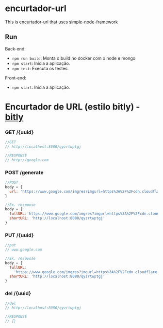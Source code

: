 # encurtador-url

This is encurtador-url that uses [simple-node-framework](https://github.com/diogolmenezes/simple-node-framework)

## Run

Back-end:

- `npm run build`: Monta o build no docker com o node e mongo
- `npm start`: Inicia a aplicação.
- `npm test`: Executa os testes.

Front-end:

- `npm start`: Inicia a aplicação.

# Encurtador de URL (estilo bitly) - [bitly](https://bitly.com/)

### GET /{uuid}

```js
//GET
// http://localhost:8080/qyzrtwptgj

//RESPONSE
// http://google.com
```

### POST /generate

```js
//POST
body = {
  url: 'https://www.google.com/imgres?imgurl=https%3A%2F%2Fcdn.cloudflare.steamstatic.com%2Fsteam%2Fapps%2F1092300%2Fss_d6d81ad77f40ab58aaf7f636f9b4fadefc658b94.1920x1080.jpg%3Ft%3D1577170099&imgrefurl=https%3A%2F%2Fstore.steampowered.com%2Fapp%2F1092300%2FDrone_Racer%2F%3Fl%3Dbrazilian&tbnid=iycFgSi3GX2-bM&vet=12ahUKEwjQ17De_uL8AhVrLLkGHYgAA2YQMygsegUIARCxAw..i&docid=2_FsbHDUb66p5M&w=1920&h=1080&itg=1&q=drone%20racer&ved=2ahUKEwjQ17De_uL8AhVrLLkGHYgAA2YQMygsegUIARCxAw'
}

//Ex. response
body = {
  fullURL:'https://www.google.com/imgres?imgurl=https%3A%2F%2Fcdn.cloudflare.steamstatic.com%2Fsteam%2Fapps%2F1092300%2Fss_d6d81ad77f40ab58aaf7f636f9b4fadefc658b94.1920x1080.jpg%3Ft%3D1577170099&imgrefurl=https%3A%2F%2Fstore.steampowered.com%2Fapp%2F1092300%2FDrone_Racer%2F%3Fl%3Dbrazilian&tbnid=iycFgSi3GX2-bM&vet=12ahUKEwjQ17De_uL8AhVrLLkGHYgAA2YQMygsegUIARCxAw..i&docid=2_FsbHDUb66p5M&w=1920&h=1080&itg=1&q=drone%20racer&ved=2ahUKEwjQ17De_uL8AhVrLLkGHYgAA2YQMygsegUIARCxAw',
  shortURL: 'http://localhost:8080/qyzrtwptgj'
}
```

### PUT /{uuid}

```js
//put
// www.google.com

//Ex. response
body = {
  fullURL:
    'https://www.google.com/imgres?imgurl=https%3A%2F%2Fcdn.cloudflare.steamstatic.com%2Fsteam%2Fapps%2F1092300%2Fss_d6d81ad77f40ab58aaf7f636f9b4fadefc658b94.1920x1080.jpg%3Ft%3D1577170099&imgrefurl=https%3A%2F%2Fstore.steampowered.com%2Fapp%2F1092300%2FDrone_Racer%2F%3Fl%3Dbrazilian&tbnid=iycFgSi3GX2-bM&vet=12ahUKEwjQ17De_uL8AhVrLLkGHYgAA2YQMygsegUIARCxAw..i&docid=2_FsbHDUb66p5M&w=1920&h=1080&itg=1&q=drone%20racer&ved=2ahUKEwjQ17De_uL8AhVrLLkGHYgAA2YQMygsegUIARCxAw',
  shortURL: 'http://localhost:8080/qyzrtwptgj'
}
```

### del /{uuid}

```js
//del
// http://localhost:8080/qyzrtwptgj

//RESPONSE
// {}
```
